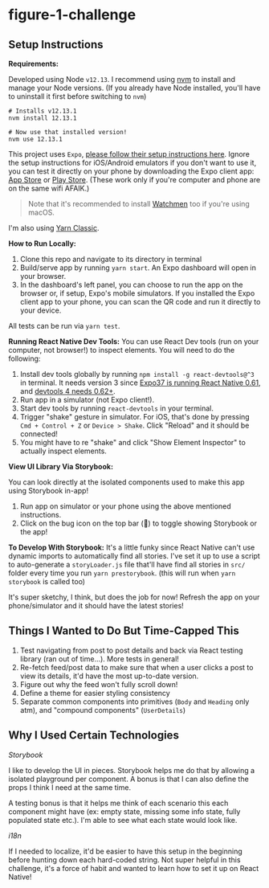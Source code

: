 # figure-1-challenge

## Setup Instructions

**Requirements:**

Developed using Node `v12.13`. I recommend using [nvm](https://github.com/nvm-sh/nvm) to install and manage your Node versions. (If you already have Node installed, you'll have to uninstall it first before switching to `nvm`)

```
# Installs v12.13.1
nvm install 12.13.1

# Now use that installed version!
nvm use 12.13.1
```

This project uses `Expo`, [please follow their setup instructions here](https://docs.expo.io/get-started/installation/). Ignore the setup instructions for iOS/Android emulators if you don't want to use it, you can test it directly on your phone by downloading the Expo client app: [App Store](https://apps.apple.com/ca/app/expo-client/id982107779) or [Play Store](https://play.google.com/store/apps/details?id=host.exp.exponent&hl=en_CA). (These work only if you're computer and phone are on the same wifi AFAIK.)

> Note that it's recommended to install [Watchmen](https://facebook.github.io/watchman/docs/install/#buildinstall) too if you're using macOS.

I'm also using [Yarn Classic](https://classic.yarnpkg.com/lang/en/).

**How to Run Locally:**

1. Clone this repo and navigate to its directory in terminal
2. Build/serve app by running `yarn start`. An Expo dashboard will open in your browser.
3. In the dashboard's left panel, you can choose to run the app on the browser or, if setup, Expo's mobile simulators. If you installed the Expo client app to your phone, you can scan the QR code and run it directly to your device.

All tests can be run via `yarn test`.

**Running React Native Dev Tools:**
You can use React Dev tools (run on your computer, not browser!) to inspect elements. You will need to do the following:

1. Install dev tools globally by running `npm install -g react-devtools@^3` in terminal. It needs version 3 since [Expo37 is running React Native 0.61](https://docs.expo.io/versions/latest/), and [devtools 4 needs 0.62+](https://reactnative.dev/docs/debugging#react-developer-tools).
2. Run app in a simulator (not Expo client!).
3. Start dev tools by running `react-devtools` in your terminal.
4. Trigger "shake" gesture in simulator. For iOS, that's done by pressing `Cmd + Control + Z` or `Device > Shake`. Click "Reload" and it should be connected!
5. You might have to re "shake" and click "Show Element Inspector" to actually inspect elements.

**View UI Library Via Storybook:**

You can look directly at the isolated components used to make this app using Storybook in-app!

1. Run app on simulator or your phone using the above mentioned instructions.
2. Click on the bug icon on the top bar (🐞) to toggle showing Storybook or the app!

**To Develop With Storybook:**
It's a little funky since React Native can't use dynamic imports to automatically find all stories. I've set it up to use a script to auto-generate a `storyLoader.js` file that'll have find all stories in `src/` folder every time you run `yarn prestorybook`. (this will run when `yarn storybook` is called too)

It's super sketchy, I think, but does the job for now! Refresh the app on your phone/simulator and it should have the latest stories!

## Things I Wanted to Do But Time-Capped This

1. Test navigating from post to post details and back via React testing library (ran out of time...). More tests in general!
2. Re-fetch feed/post data to make sure that when a user clicks a post to view its details, it'd have the most up-to-date version.
3. Figure out why the feed won't fully scroll down!
4. Define a theme for easier styling consistency
5. Separate common components into primitives (`Body` and `Heading` only atm), and "compound components" (`UserDetails`)

## Why I Used Certain Technologies

_Storybook_

I like to develop the UI in pieces. Storybook helps me do that by allowing a isolated playground per component. A bonus is that I can also define the props I think I need at the same time.

A testing bonus is that it helps me think of each scenario this each component might have (ex: empty state, missing some info state, fully populated state etc.). I'm able to see what each state would look like.

_i18n_

If I needed to localize, it'd be easier to have this setup in the beginning before hunting down each hard-coded string. Not super helpful in this challenge, it's a force of habit and wanted to learn how to set it up on React Native!
